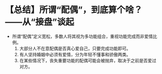 # 【总结】所谓“配偶”，到底算个啥？——从“接盘”谈起

-   所谓“配偶”定义宽松，多数人将其视为多功能组合，重视功能完成而非爱情比例。
    1.  大部分人不在意配偶是否真心爱自己，只要完成功能即可。
    2.  有人坚持婚姻中必须有爱情，分为年轻不懂事和骄傲两类。
    3.  在某些情况下，丧失重要功能的配偶可能会被抛弃，取决于之前是否爱过对方。